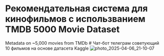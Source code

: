 # Рекомендательная система для кинофильмов с использванием TMDB 5000 Movie Dataset
Metadata on ~5,000 movies from TMDb #
Чат-бот телеграм советующий 10 фильмов на основе датасета Kaggle
![photo_2025-04-06_21-10-07](https://github.com/user-attachments/assets/a044113c-9057-479f-918c-491afab02255)

